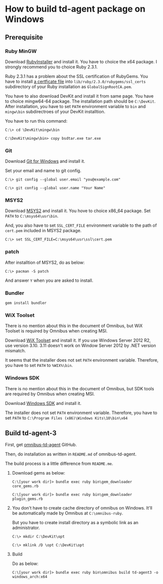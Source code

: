 How to build td-agent package on Windows
========================================

Prerequisite
------------

### Ruby MinGW

Download [RubyInstaller](http://rubyinstaller.org/downloads/) and install it.
You have to choice the x64 package.
I strongly recommend you to choice Ruby 2.3.1.

Ruby 2.3.1 has a problem about the SSL certification of RubyGems.
You have to install [a certficate file](https://raw.githubusercontent.com/ruby/ruby/ruby_2_3/lib/rubygems/ssl_certs/GlobalSignRootCA.pem) into `lib/ruby/2.3.0/rubygems/ssl_certs` subdirectory of your Ruby installation as `GlobalSignRootCA.pem`.

You have to also download DevKit and install it from same page.
You have to choice mingw64-64 package.
The installation path should be `C:\DevKit`.
After installation, you have to set `PATH` environment variable to `bin` and `mingw\bin` subdirectroes of your DevKit installtion.

You have to run this command:

    C:\> cd \DevKit\mingw\bin

    C:\DevKit\mingw\bin> copy bsdtar.exe tar.exe
    

### Git

Download [Git for Windows](https://git-for-windows.github.io/) and install it.

Set your email and name to git config.

    C:\> git config --global user.email "you@example.com"
    
    C:\> git config --global user.name "Your Name"
    

### MSYS2

Download [MSYS2](http://msys2.github.io/) and install it.
You hove to choice x86_64 package.
Set `PATH` to `C:\msys64\usr\bin`.

And, you also have to set `SSL_CERT_FILE` environment variable to the path of `cert.pem` included in MSYS2 package.

    C:\> set SSL_CERT_FILE=C:\msys64\usr\ssl\cert.pem
    

### patch

After installtion of MSYS2, do as below:

    C:\> pacman -S patch

And answer `Y` when you are asked to install.

### Bundler

    gem install bundler

### WiX Toolset

There is no mention about this in the document of Omnibus, but WiX Toolset is required by Omnibus when creating MSI.

Download [WiX Toolset](http://wixtoolset.org/releases/) and install it.
If you use Windows Server 2012 R2, use version 3.10. 3.11 doesn't work on Window Server 2012 by .NET version mismatch.

It seems that the installer does not set `PATH` environment variable.
Therefore, you have to set `PATH` to `%WIX%\bin`.

### Windows SDK

There is no mention about this in the document of Omnibus, but SDK tools are required by Omnibus when creating MSI.

Download [Windows SDK](https://developer.microsoft.com/windows/downloads/windows-10-sdk) and install it.

The installer does not set `PATH` environment variable.
Therefore, you have to set `PATH` to `C:\Program Files (x86)\Windows Kits\10\bin\x64`



Build td-agent-3
----------------

First, get [omnibus-td-agent](https://github.com/treasure-data/omnibus-td-agent) GitHub.

Then, do installation as written in `README.md` of omnibus-td-agent.

The build process is a little difference from `README.me`.

1. Download gems as below:

       C:\[your work dir]> bundle exec ruby bin\gem_downloader core_gems.rb
       
       C:\[your work dir]> bundle exec ruby bin\gem_downloader plugin_gems.rb
       

2. You don't have to create cache directory of omnibus on Windows.
   It'll be automatically made by Omnibus at `C:\omnibus-ruby`.

   But you have to create install directory as a symbolic link as an administrator.

       C:\> mkdir C:\DevKit\opt
       
       C:\> mklink /D \opt C:\DevKit\opt
       

3. Build

   Do as below:

       C:\[your work dir]> bundle exec ruby bin\omnibus build td-agent3 -o windows_arch:x64
       
